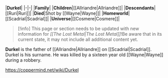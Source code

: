 |**Durkel**|
|-|-|
|**Family**|
|**Children**|[[Allriandre\|Allriandre]]|
|**Descendants**|[[Ruri\|Ruri]]|
|**Died**|Shot by [[Wayne\|Wayne]]|
|**Homeworld**|[[Scadrial\|Scadrial]]|
|**Universe**|[[Cosmere\|Cosmere]]|

> [!info] This page or section needs to be updated with new information for *[[The Lost Metal\|The Lost Metal]]*!Be aware that in its current state, it may not include all additional content yet.

**Durkel** is the father of [[Allriandre\|Allriandre]] on [[Scadrial\|Scadrial]]. Durkel is his surname. He was killed by a sixteen year old [[Wayne\|Wayne]] during a robbery.



https://coppermind.net/wiki/Durkel